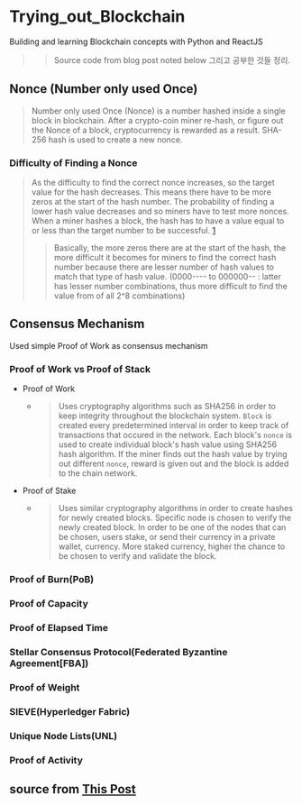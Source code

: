 # Trying_out_Blockchain
Building and learning Blockchain concepts with Python and ReactJS
>> Source code from blog post noted below
그리고 공부한 것들 정리.

## Nonce (Number only used Once)
> Number only used Once (Nonce) is a number hashed inside a single block in blockchain. After a crypto-coin miner re-hash, or figure out the Nonce of a block, cryptocurrency is rewarded as a result. SHA-256 hash is used to create a new nonce.

### Difficulty of Finding a Nonce
> As the difficulty to find the correct nonce increases, so the target value for the hash decreases. This means there have to be more zeros at the start of the hash number. The probability of finding a lower hash value decreases and so miners have to test more nonces. When a miner hashes a block, the hash has to have a value equal to or less than the target number to be successful. [1](https://coincentral.com/what-is-a-nonce-proof-of-work/)
>> Basically, the more zeros there are at the start of the hash, the more difficult it becomes for miners to find the correct hash number because there are lesser number of hash values to match that type of hash value. (0000---- to 000000-- : latter has lesser number combinations, thus more difficult to find the value from of all 2^8 combinations)

## Consensus Mechanism
Used simple Proof of Work as consensus mechanism
### Proof of Work vs Proof of Stack
 - Proof of Work
    - > Uses cryptography algorithms such as SHA256 in order to keep integrity throughout the blockchain system. `Block` is created every predetermined interval in order to keep track of transactions that occured in the network. Each block's `nonce` is used to create individual block's hash value using SHA256 hash algorithm. If the miner finds out the hash value by trying out different `nonce`, reward is given out and the block is added to the chain network.

 - Proof of Stake
    - > Uses similar cryptography algorithms in order to create hashes for newly created blocks. Specific node is chosen to verify the newly created block. In order to be one of the nodes that can be chosen, users stake, or send their currency in a private wallet, currency. More staked currency, higher the chance to be chosen to verify and validate the block. 

### Proof of Burn(PoB)
### Proof of Capacity
### Proof of Elapsed Time
### Stellar Consensus Protocol(Federated Byzantine Agreement[FBA])
### Proof of Weight
### SIEVE(Hyperledger Fabric)
### Unique Node Lists(UNL)
### Proof of Activity

## source from [This Post](https://medium.com/@MKGOfficial/build-a-simple-blockchain-cryptocurrency-with-python-django-web-framework-reactjs-f1aebd50b6c)

